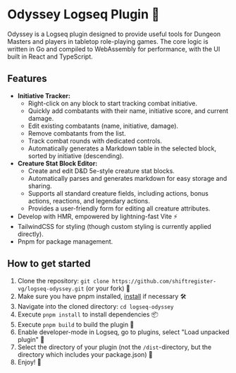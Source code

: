 # Odyssey Logseq Plugin 🚀

Odyssey is a Logseq plugin designed to provide useful tools for Dungeon Masters and players in tabletop role-playing games. The core logic is written in Go and compiled to WebAssembly for performance, with the UI built in React and TypeScript.

## Features

- **Initiative Tracker:**
  - Right-click on any block to start tracking combat initiative.
  - Quickly add combatants with their name, initiative score, and current damage.
  - Edit existing combatants (name, initiative, damage).
  - Remove combatants from the list.
  - Track combat rounds with dedicated controls.
  - Automatically generates a Markdown table in the selected block, sorted by initiative (descending).
- **Creature Stat Block Editor:**
  - Create and edit D&D 5e-style creature stat blocks.
  - Automatically parses and generates markdown for easy storage and sharing.
  - Supports all standard creature fields, including actions, bonus actions, reactions, and legendary actions.
  - Provides a user-friendly form for editing all creature attributes.
- Develop with HMR, empowered by lightning-fast Vite ⚡
- TailwindCSS for styling (though custom styling is currently applied directly).
- Pnpm for package management.

## How to get started
1. Clone the repository: `git clone https://github.com/shiftregister-vg/logseq-odyssey.git` (or your fork) 🔨
2. Make sure you have pnpm installed, [install](https://pnpm.io/installation) if necessary 🛠
3. Navigate into the cloned directory: `cd logseq-odyssey`
4. Execute `pnpm install` to install dependencies 📦
5. Execute `pnpm build` to build the plugin 🚧
6. Enable developer-mode in Logseq, go to plugins, select "Load unpacked plugin" 🔌
7. Select the directory of your plugin (not the `/dist`-directory, but the directory which includes your package.json) 📂
8. Enjoy! 🎉